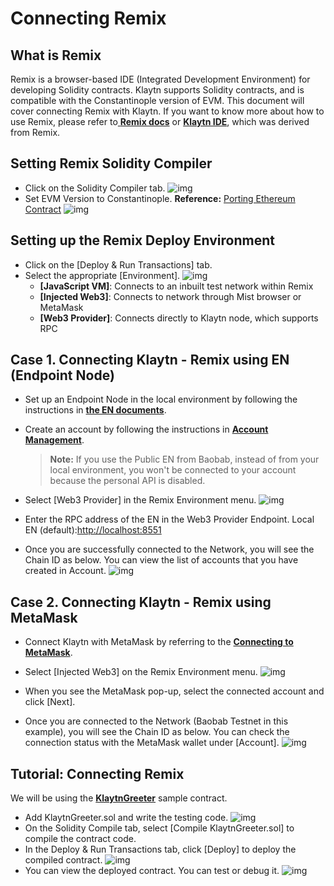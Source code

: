 # Connecting Remix <a id="connecting-remix"></a>


## What is Remix <a id="what-is-remix"></a>

Remix is a browser-based IDE (Integrated Development Environment) for developing Solidity contracts. Klaytn supports Solidity contracts, and is compatible with the Constantinople version of EVM. This document will cover connecting Remix with Klaytn. If you want to know more about how to use Remix, please refer to[ **Remix docs**](https://remix-ide.readthedocs.io/en/latest/) or [**Klaytn IDE**](../../smart-contract/ide-and-tools#klaytn-ide), which was derived from Remix.

## Setting Remix Solidity Compiler <a id="setting-remix-solidity-compiler"></a>

* Click on the Solidity Compiler tab.
  ![img](./img/remix-solidity-compiler.png)
* Set EVM Version to Constantinople.
  **Reference:** [Porting Ethereum Contract](https://docs.klaytn.com/smart-contract/porting-ethereum-contract#solidity-support)
  ![img](./img/remix-evm-version.png)

## Setting up the Remix Deploy Environment <a id="setting-up-the-remix-deploy-environment"></a>

* Click on the [Deploy & Run Transactions] tab.
* Select the appropriate [Environment].
  ![img](./img/remix-environment.png)  
  * **[JavaScript VM]**: Connects to an inbuilt test network within Remix
  * **[Injected Web3]**: Connects to network through Mist browser or MetaMask
  * **[Web3 Provider]**: Connects directly to Klaytn node, which supports RPC

## Case 1. Connecting Klaytn - Remix using EN (Endpoint Node) <a id="connecting-klaytn-remix-using-en"></a>

* Set up an Endpoint Node in the local environment by following the instructions in [**the EN documents**](https://docs.klaytn.com/getting-started/quick-start/launch-an-en).

* Create an account by following the instructions in [**Account Management**](https://docs.klaytn.com/getting-started/account).

  > **Note:** If you use the Public EN from Baobab, instead of from your local environment, you won't be connected to your account because the personal API is disabled. 

* Select [Web3 Provider] in the Remix Environment menu.
  ![img](./img/remix-environment-web3provider.png)

* Enter the RPC address of the EN in the Web3 Provider Endpoint.
  Local EN (default):[http://localhost:8551](http://localhost:8551/)

* Once you are successfully connected to the Network, you will see the Chain ID as below. You can view the list of accounts that you have created in Account. 
  ![img](./img/remix-network-connected.png)

## Case 2. Connecting Klaytn - Remix using MetaMask <a id="connecting-klaytn-remix-using-metamask"></a>

* Connect Klaytn with MetaMask by referring to the [**Connecting to MetaMask**](https://groundx.atlassian.net/wiki/spaces/~59728130/pages/1880752196/Klaytn+Docs+-+Metamast+Remix).
* Select [Injected Web3] on the Remix Environment menu.
  ![img](./img/remix-environment-injectedWeb3.png)

* When you see the MetaMask pop-up, select the connected account and click [Next].
* Once you are connected to the Network (Baobab Testnet in this example), you will see the Chain ID as below. You can check the connection status with the MetaMask wallet under [Account]. 
  ![img](./img/remix-connect-with-metamask.png)

## Tutorial: Connecting Remix <a id="tutorial-connecting-remix"></a>

We will be using the [**KlaytnGreeter**](https://docs.klaytn.com/smart-contract/sample-contracts/klaytngreeter) sample contract.

* Add KlaytnGreeter.sol and write the testing code.
  ![img](./img/remix-add-klaytngreeter.png)
* On the Solidity Compile tab, select [Compile KlaytnGreeter.sol] to compile the contract code.
* In the Deploy & Run Transactions tab, click [Deploy] to deploy the compiled contract.
  ![img](./img/remix-deploy-run-tx.png)
* You can view the deployed contract. You can test or debug it.
  ![img](./img/remix-test-or-debug.png)